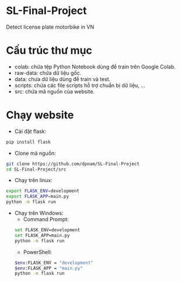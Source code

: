 # SL-Final-Project
Detect license plate motorbike in VN

# Cấu trúc thư mục
* colab: chứa tệp Python Notebook dùng để train trên Google Colab.
* raw-data: chứa dữ liệu gốc.
* data: chưa dữ liệu dùng để train và test.
* scripts: chứa các file scripts hỗ trợ chuẩn bị dữ liệu, ...
* src: chứa mã nguồn của website.

# Chạy website

* Cài đặt flask:
```sh
pip install flask
```

* Clone mã nguồn:
```sh
git clone https://github.com/dpnam/SL-Final-Project
cd SL-Final-Project/src
```

* Chạy trên linux:
```sh
export FLASK_ENV=development
export FLASK_APP=main.py
python -m flask run
```

* Chạy trên Windows: 
	* Command Prompt:
	```sh
	set FLASK_ENV=development
	set FLASK_APP=main.py
	python -m flask run
	```
	* PowerShell:
	```sh
	$env:FLASK_ENV = "development"
	$env:FLASK_APP = "main.py"
	python -m flask run
	```
